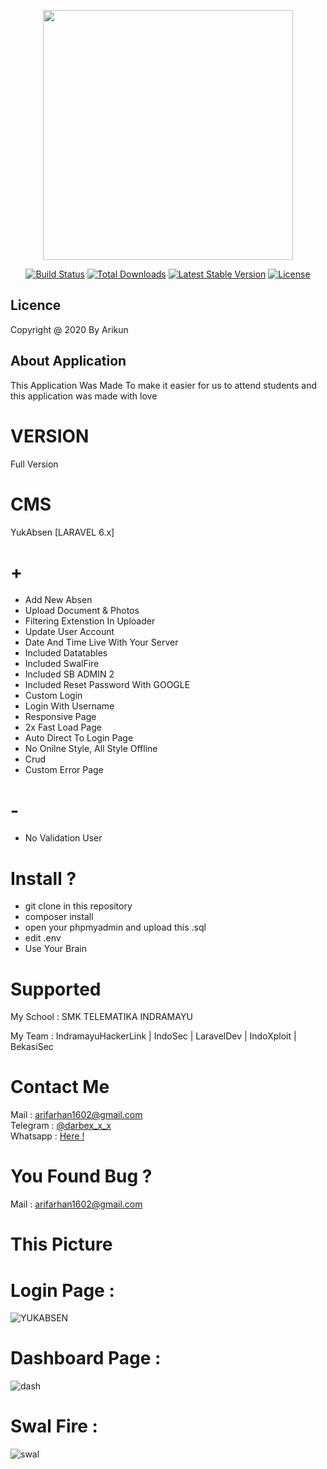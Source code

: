 <p align="center"><img src="https://res.cloudinary.com/dtfbvvkyp/image/upload/v1566331377/laravel-logolockup-cmyk-red.svg" width="400"></p>

<p align="center">
<a href="https://travis-ci.org/laravel/framework"><img src="https://travis-ci.org/laravel/framework.svg" alt="Build Status"></a>
<a href="https://packagist.org/packages/laravel/framework"><img src="https://poser.pugx.org/laravel/framework/d/total.svg" alt="Total Downloads"></a>
<a href="https://packagist.org/packages/laravel/framework"><img src="https://poser.pugx.org/laravel/framework/v/stable.svg" alt="Latest Stable Version"></a>
<a href="https://packagist.org/packages/laravel/framework"><img src="https://poser.pugx.org/laravel/framework/license.svg" alt="License"></a>
</p>

## Licence

Copyright @ 2020 By Arikun

## About Application

This Application Was Made To make it easier for us to attend students and this application was made with love

# VERSION
Full Version

# CMS 
YukAbsen [LARAVEL 6.x]

# + 
- Add New Absen
- Upload Document & Photos
- Filtering Extenstion In Uploader
- Update User Account
- Date And Time Live With Your Server
- Included Datatables
- Included SwalFire
- Included SB ADMIN 2
- Included Reset Password With GOOGLE
- Custom Login
- Login With Username
- Responsive Page
- 2x Fast Load Page
- Auto Direct To Login Page
- No Onilne Style, All Style Offline
- Crud
- Custom Error Page

# -
- No Validation User

# Install ? 

- git clone in this repository 
- composer install
- open your phpmyadmin and upload this .sql
- edit .env 
- Use Your Brain

# Supported 

My School : SMK TELEMATIKA INDRAMAYU <br>

My Team : IndramayuHackerLink | IndoSec | LaravelDev | IndoXploit | BekasiSec 

# Contact Me 

Mail : <a href="mailto:arifarhan1602@gmail.com"> arifarhan1602@gmail.com </a> <br>
Telegram : <a href="https://t.me/darbex_x_X"> @darbex_x_x </a> <br>
Whatsapp : <a href="https://wa.me/+6285722537116"> Here ! </a> <br>

# You Found Bug ? 

Mail : <a href="mailto:arifarhan1602@gmail.com"> arifarhan1602@gmail.com </a> <br>

# This Picture 

# Login Page : <br>
![YUKABSEN](https://user-images.githubusercontent.com/45889833/76686017-da0b2d00-664a-11ea-9a0a-b7351bdf4e80.png)<br>

# Dashboard Page : <br>
![dash](https://user-images.githubusercontent.com/45889833/76686041-0a52cb80-664b-11ea-8add-4f3281de68fa.png)<br>

# Swal Fire : <br>
![swal](https://user-images.githubusercontent.com/45889833/76686098-80efc900-664b-11ea-8775-edcc2509fe96.png)

